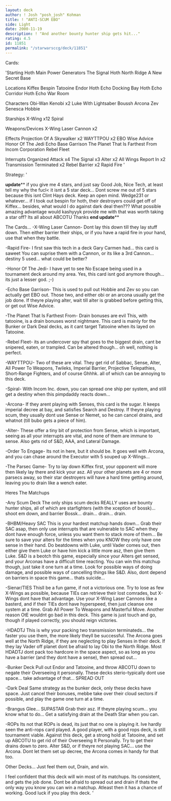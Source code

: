 ```yaml
---
layout: deck
author: ! Josh "posh_josh" Kohman
title: ! "ANTI-SCUM EBO"
side: Light
date: 2000-11-19
description: ! "And another bounty hunter ship gets hit..."
rating: 4.5
id: 11851
permalink: "/starwarsccg/deck/11851"
---
```

Cards: 

'Starting
Hoth Main Power Generators
The Signal
Hoth North Ridge
A New Secret Base

Locations
Kiffex
Bespin
Tatooine
Endor
Hoth Echo Docking Bay
Hoth Echo Corridor
Hoth Echo War Room

Characters
Obi-Wan Kenobi	x2
Luke With Lightsaber
Boussh
Arcona
Zev Senesca
Hobbie

Starships
X-Wing	x12
Spiral

Weapons/Devices
X-Wing Laser Cannon  x2

Effects
Projection Of A Skywalker  x2
WAYTTPOU  x2
EBO
Wise Advice
Honor Of The Jedi
Echo Base Garrison
The Planet That Is Farthest From
Incom Corporation
Rebel Fleet

Interrupts
Organized Attack  x4
The Signal  x3
Alter  x2
All Wings Report In  x2
Transmission Terminated  x2
Rebel Barrier  x2
Rapid Fire
'

Strategy: '

**********************update************************
if you give me 4 stars, and just say Good Job, Nice Tech, at least tell my why the fucl< it isnt a 5 star deck...  Dont screw me out of 5 stars because this isnt Clint Hays deck.  Keep an open mind.
Wedge231 or whatever... if I took out bespin for hoth, their destroyers could get off of Kiffex... besides, what would I do against dark deal then???  What possible amazing advantage would kashyyyk provide me with that was worth taking a star off?  Its all about ABCOTU
Thanks
********end update**********


The Cards...
-X-Wing Laser Cannon-  Dont lay this down till they lay stuff down.  Then either barrier their ships, or if you have a rapid fire in your hand, use that when they battle.

-Rapid Fire-  I first saw this tech in a deck Gary Carmen had... this card is saweet  You can suprise them with a Cannon, or its like a 3rd Cannon... destiny 5 used... what could be better?

-Honor Of The Jedi-  I have yet to see No Escape being used in a tournament deck around my area.  Yes, this card isnt god anymore though... its just a lesser god. ;-)

-Echo Base Garrison-  This is used to pull out Hobbie and Zev so you can actually get EBO out.	Those two, and either obi or an arcona usually get the job done.  If theyre playing alter, wait till alter is grabbed before getting this, or get out Wise Advice.

-The Planet That Is Farthest From-  Drain bonuses are evil This, with tatooine, is a drain bonuses worst nightmare.	This card is mainly for the Bunker or Dark Deal decks, as it cant target Tatooine when its layed on Tatooine.

-Rebel Fleet-  its an undercover spy that goes to the biggest drain, cant be snipered, eaten, or trampled.  Can be altered though... oh well, nothing is perfect.

-WAYTTPOU-  Two of these are vital. They get rid of Sabbac, Sense, Alter, All Power To Weapons, Twileks, Imperial Barrier, Projective Telepathies, Short-Range Fighters, and of course Ghhhk.  all of which can be annoying to this deck.

-Spiral-  With Incom Inc. down, you can spread one ship per system, and still get a destiny when this pimpdaddy reacts down...

-Arcona-  If they arent playing with Senses, this card is the sugar.  It keeps imperial decree at bay, and satisfies Search and Destroy.  If theyre playing scum, they usually dont use Sense or Nemet, so he can cancel drains, and whatnot (till bubo gets a piece of him).

-Alter-  These offer a tiny bit of protection from Sense, which is important, seeing as all your interrupts are vital, and none of them are immune to sense. Also gets rid of S&D, AAA, and Lateral Damage.

-Order To Engage-  Its not in here, but it should be.  It goes well with Arcona, and you can chase around the Executor with 5 souped up X-Wings...

-The Parsec Game-  Try to lay down Kiffex first, your opponent will more then likely lay there and kick your asz.  All your other planets are 4 or more parsecs away, so their star destroyers will have a hard time getting around, leaving you to drain like a wench eater.

Heres The Matchups

-Any Scum Deck
The only ships scum decks REALLY uses are bounty hunter ships, all of which are starfighters (with the xception of bossk)... shoot em down, and barrier Bossk... drain... drain... drain.

-BHBM/Heavy SAC
This is your hardest matchup hands down...  Grab their SAC asap, then only use interrupts that are vulnerable to SAC when they dont have enough force, unless you want them to stack more of them... Be sure to save your alters for the times when you KNOW they only have one sense in their hand.  Do beatdowns with Luke, until Vader comes out, then either give them Luke or have him kick a little more asz, then give them Luke.  S&D is a beotch this game, especially since your Alters get sensed, and your Arconas have a difficult time reacting.	You can win this matchup though, just take it one turn at a time.  Look for possible ways of doing damage, and possible ways of cancelling things like S&D.  Also, dont depend on barriers in space this game... thats suicide...

-Sienar/TIES
Thisll be a fun game, if not a victorious one.	Try to lose as few X-Wings as possible, because TIEs can retrieve their lost comrades, but X-Wings dont have that advantage.  Use your X-Wing Laser Cannons like a basterd, and if their TIEs dont have hyperspeed, then just cleanse one system at a time.  Grab All Power To Weapons and Masterful Move.  Another reason OtE wouldnt go bad in this deck.  This game is just touch and go, though if played correctly, you should reign victories.

-HDADTJ
This is why your packing two transmission terminateds... the faster you use them, the more likely theyll be successful.  The Arcona goes well at the North Ridge, if they are neglecting to play Senses in their deck.	If they lay Vader off planet dont be afraid to lay Obi to the North Ridge.  Most HDADTJ dont pack too hardcore in the space aspect, so as long as you have a barrier (and they dont have a sense), then spread out...

-Bunker Deck
Pull out Endor and Tatooine, and throw ABCOTU down to negate their Overseeing it personally.  These decks sterio-typically dont use space... take advantage of that... SPREAD OUT

-Dark Deal
Same strategy as the bunker deck, only these decks have space.	Just cancel their bonuses, mebbe take over their cloud sectors if possible, and play the game one turn at a time.

-Brangus Glee... SUPASTAR
Grab their asz.  If theyre playing scum... you know what to do...  Get a satisfying drain at the Death Star when you can.

-ROPs
Its not that ROPs is dead, its just that no one is playing it.	Ive hardly seen the anti-rops card played. A good player, with a good rops deck, is still tournament viable.  Against this deck, get a strong hold at Tatooine, and set up ABCOTU to get rid of their Overseeing It Personally.  Try to get their drains down to zero.	Alter S&D, or if theyre not playing SAC... use the Arcona.  Dont let them set up decree, the Arcona comes in handy for that too.

Other Decks... Just feel them out, Drain, and win.


I feel confident that this deck will win most of its matchups.	Its consistent, and gets the job done.	Dont be afraid to spread out and drain if thats the only way you know you can win a matchup.  Atleast then it has a chance of working.	Good luck if you play this deck.	      '

